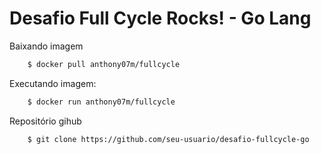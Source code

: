 # Desafio Full Cycle Rocks! - Go Lang


Baixando imagem

```bash
    $ docker pull anthony07m/fullcycle
```

Executando imagem:

```bash
    $ docker run anthony07m/fullcycle
```

Repositório gihub
```bash
    $ git clone https://github.com/seu-usuario/desafio-fullcycle-go
```


